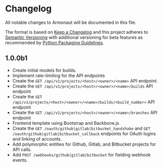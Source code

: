 <!---
Add all non-trivial changes to this list along with your
name, the change type, the pull request number, issue number,
and issue reporter if applicable. Make sure to add hyperlinks for
issue and pull request numbers.
-->

# Changelog

All notable changes to Armonaut will be documented in this file.

The format is based on [Keep a Changelog](http://keepachangelog.com/en/1.0.0/)
and this project adheres to [Semantic Versioning](http://semver.org/spec/v2.0.0.html)
with additional versioning for beta features as recommended by
[Python Packaging Guidelines](https://packaging.python.org/tutorials/distributing-packages/#choosing-a-versioning-scheme).

## 1.0.0b1

- Create initial models for builds.
- Implement rate-limiting for the API endpoints
- Create the `GET /api/v1/projects/<host>/<owner>/<name>` API endpoint.
- Create the `GET /api/v1/projects/<host>/<owner>/<name>/builds` API endpoint
- Create the `GET /api/v1/projects/<host>/<owner>/<name>/builds/<build_number>` API endpoint
- Create the `GET /api/v1/projects/<host>/<owner>/<name>/branches` API endpoint
- Frontend template using Bootstrap and Backbone.js
- Create the `GET /oauth/github|gitlab|bitbucket_handshake` and `GET /oauth/github|gitlab|bitbucket_callback` endpoints
  for OAuth logins and linking of accounts.
- Add polymorphic entities for Github, Gitlab, and Bitbucket projects for API calls.
- Add `POST /webhooks/github|gitlab|bitbucket` for fielding webhook events.

